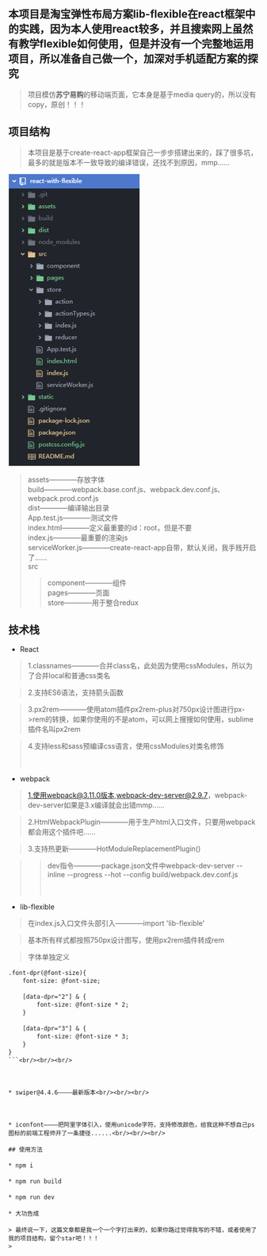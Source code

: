 ## 本项目是淘宝弹性布局方案lib-flexible在react框架中的实践，因为本人使用react较多，并且搜索网上虽然有教学flexible如何使用，但是并没有一个完整地运用项目，所以准备自己做一个，加深对手机适配方案的探究
> 项目模仿**苏宁易购**的移动端页面，它本身是基于media query的，所以没有copy，原创！！！

## 项目结构
> 本项目是基于create-react-app框架自己一步步搭建出来的，踩了很多坑，最多的就是版本不一致导致的编译错误，还找不到原因，mmp......

![普通进度条](https://github.com/OnPure/react-with-flexible/blob/master/static/images/structor.png)
> assets————存放字体<br/>
> build————webpack.base.conf.js、webpack.dev.conf.js、webpack.prod.conf.js<br/>
> dist————编译输出目录<br/>
> App.test.js————测试文件<br/>
> index.html————定义最重要的id：root，但是不要<meta name="viewport" content="width=device-width, initial-scale=1.0"> <br/>
> index.js————最重要的渲染js<br/>
> serviceWorker.js————create-react-app自带，默认关闭，我手贱开启了......<br/>
> src<br/>
>> component————组件<br/>
>> pages————页面<br/>
>> store————用于整合redux<br/>


## 技术栈

* React

> 1.classnames————合并class名，此处因为使用cssModules，所以为了合并local和普通css类名<br/>

> 2.支持ES6语法，支持箭头函数<br/>

> 3.px2rem————使用atom插件px2rem-plus对750px设计图进行px->rem的转换，如果你使用的不是atom，可以网上搜搜如何使用，sublime插件名叫px2rem<br/>

> 4.支持less和sass预编译css语言，使用cssModules对类名修饰<br/><br/><br/>



* webpack

> 1.使用webpack@3.11.0版本,webpack-dev-server@2.9.7，webpack-dev-server如果是3.x编译就会出错mmp......<br/>


> 2.HtmlWebpackPlugin————用于生产html入口文件，只要用webpack都会用这个插件吧......<br/>


> 3.支持热更新————HotModuleReplacementPlugin()<br/>


>> dev指令————package.json文件中webpack-dev-server --inline --progress --hot --config build/webpack.dev.conf.js<br/><br/><br/>

* lib-flexible

> 在index.js入口文件头部引入————import 'lib-flexible'<br/>

> 基本所有样式都按照750px设计图写，使用px2rem插件转成rem<br/>

> 字体单独定义<br/>

```
.font-dpr(@font-size){
    font-size: @font-size;

    [data-dpr="2"] & {
        font-size: @font-size * 2;
    }

    [data-dpr="3"] & {
        font-size: @font-size * 3;
    }
}
```<br/><br/><br/>



* swiper@4.4.6————最新版本<br/><br/><br/>



* iconfont————把阿里字体引入，使用unicode字符，支持修改颜色，给我这种不想自己ps图标的前端工程师开了一条捷径......<br/><br/><br/>

## 使用方法

* npm i

* npm run build

* npm run dev

* 大功告成

> 最终说一下，这篇文章都是我一个一个字打出来的，如果你路过觉得我写的不错，或者使用了我的项目结构，留个star吧！！！
> 

